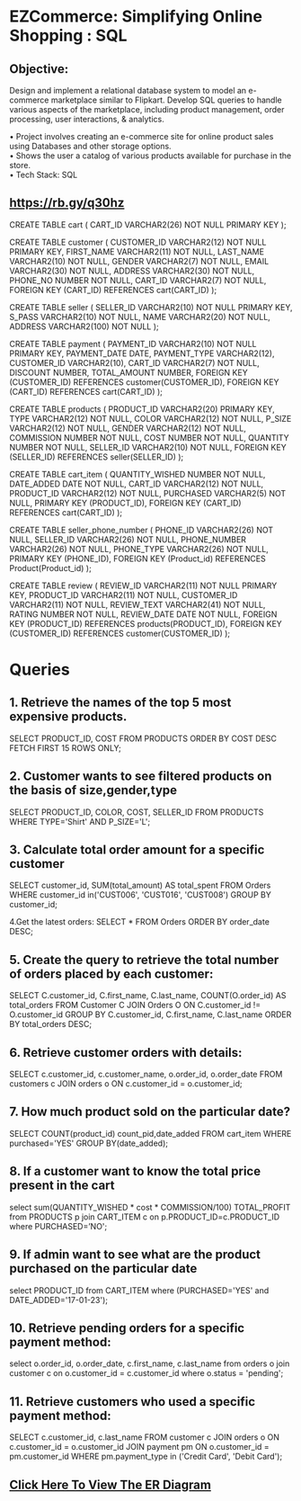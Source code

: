 
# EZCommerce: Simplifying Online Shopping : SQL

## Objective:
Design and implement a relational database system to model an e-commerce marketplace similar to Flipkart. Develop SQL queries to handle various aspects of the marketplace, including product management, order processing, user interactions, & analytics.

• Project involves creating an e-commerce site for online product sales using Databases and other storage options.<br />
• Shows the user a catalog of various products available for purchase in the store.<br />
• Tech Stack: SQL<br />

## https://rb.gy/q30hz

CREATE TABLE cart (
    CART_ID VARCHAR2(26) NOT NULL PRIMARY KEY
);


CREATE TABLE customer (
    CUSTOMER_ID VARCHAR2(12) NOT NULL PRIMARY KEY,
    FIRST_NAME VARCHAR2(11) NOT NULL,
    LAST_NAME VARCHAR2(10) NOT NULL,
    GENDER VARCHAR2(7) NOT NULL,
    EMAIL VARCHAR2(30) NOT NULL,
    ADDRESS VARCHAR2(30) NOT NULL,
    PHONE_NO NUMBER NOT NULL,
    CART_ID VARCHAR2(7) NOT NULL,
    FOREIGN KEY (CART_ID) REFERENCES cart(CART_ID)
);


 CREATE TABLE seller (
    SELLER_ID VARCHAR2(10) NOT NULL PRIMARY KEY,
    S_PASS VARCHAR2(10) NOT NULL,
    NAME VARCHAR2(20) NOT NULL,
    ADDRESS VARCHAR2(100) NOT NULL
);


CREATE TABLE payment (
    PAYMENT_ID VARCHAR2(10) NOT NULL PRIMARY KEY,
    PAYMENT_DATE DATE,
    PAYMENT_TYPE VARCHAR2(12),
    CUSTOMER_ID VARCHAR2(10),
    CART_ID VARCHAR2(7) NOT NULL,
    DISCOUNT NUMBER,
    TOTAL_AMOUNT NUMBER,
    FOREIGN KEY (CUSTOMER_ID) REFERENCES customer(CUSTOMER_ID),
    FOREIGN KEY (CART_ID) REFERENCES cart(CART_ID)
);

CREATE TABLE products (
    PRODUCT_ID VARCHAR2(20) PRIMARY KEY,
    TYPE VARCHAR2(12) NOT NULL,
    COLOR VARCHAR2(12) NOT NULL,
    P_SIZE VARCHAR2(12) NOT NULL,
    GENDER VARCHAR2(12) NOT NULL,
    COMMISSION NUMBER NOT NULL,
    COST NUMBER NOT NULL,
    QUANTITY NUMBER NOT NULL,
    SELLER_ID VARCHAR2(10) NOT NULL,
    FOREIGN KEY (SELLER_ID) REFERENCES seller(SELLER_ID)
);

   CREATE TABLE cart_item (
    QUANTITY_WISHED NUMBER NOT NULL,
    DATE_ADDED DATE NOT NULL,
    CART_ID VARCHAR2(12) NOT NULL,
    PRODUCT_ID VARCHAR2(12) NOT NULL,
    PURCHASED VARCHAR2(5) NOT NULL,
    PRIMARY KEY (PRODUCT_ID),
    FOREIGN KEY (CART_ID) REFERENCES cart(CART_ID)
);


CREATE TABLE seller_phone_number (
    PHONE_ID VARCHAR2(26) NOT NULL,
    SELLER_ID VARCHAR2(26) NOT NULL,
    PHONE_NUMBER VARCHAR2(26) NOT NULL,
    PHONE_TYPE VARCHAR2(26) NOT NULL,
    PRIMARY KEY (PHONE_ID),
FOREIGN KEY (Product_id) REFERENCES Product(Product_id)
);


CREATE TABLE review (
    REVIEW_ID VARCHAR2(11) NOT NULL PRIMARY KEY,
    PRODUCT_ID VARCHAR2(11) NOT NULL,
    CUSTOMER_ID VARCHAR2(11) NOT NULL,
    REVIEW_TEXT VARCHAR2(41) NOT NULL,
    RATING NUMBER NOT NULL,
    REVIEW_DATE DATE NOT NULL,
    FOREIGN KEY (PRODUCT_ID) REFERENCES products(PRODUCT_ID),
    FOREIGN KEY (CUSTOMER_ID) REFERENCES customer(CUSTOMER_ID)
);

# Queries

## 1. Retrieve the names of the top 5 most expensive products.

SELECT PRODUCT_ID, COST
FROM PRODUCTS
ORDER BY COST DESC FETCH FIRST 15 ROWS ONLY;

## 2. Customer wants to see filtered products on the basis of size,gender,type

SELECT PRODUCT_ID, COLOR, COST, SELLER_ID FROM PRODUCTS WHERE TYPE='Shirt' AND P_SIZE='L';

## 3. Calculate total order amount for a specific customer
SELECT customer_id, SUM(total_amount) AS total_spent
FROM Orders
WHERE customer_id in('CUST006', 'CUST016', 'CUST008')
GROUP BY customer_id;

4.Get the latest orders:
SELECT * FROM Orders
ORDER BY order_date DESC;


## 5. Create the query to retrieve the total number of orders placed by each customer:

SELECT C.customer_id, C.first_name, C.last_name, COUNT(O.order_id) AS total_orders
FROM Customer C
JOIN Orders O ON C.customer_id != O.customer_id
GROUP BY C.customer_id, C.first_name, C.last_name
ORDER BY total_orders DESC;


## 6. Retrieve customer orders with details:
SELECT c.customer_id, c.customer_name, o.order_id, o.order_date
FROM customers c
JOIN orders o ON c.customer_id = o.customer_id;


## 7. How much product sold on the particular date?
SELECT COUNT(product_id) count_pid,date_added FROM cart_item WHERE purchased='YES'  GROUP BY(date_added);


## 8. If a customer want to know the total price present in the cart
select sum(QUANTITY_WISHED * cost * COMMISSION/100) TOTAL_PROFIT from PRODUCTS p join CART_ITEM c on p.PRODUCT_ID=c.PRODUCT_ID where PURCHASED=’NO';

## 9. If admin want to see what are the product purchased on the particular date

select PRODUCT_ID from CART_ITEM where (PURCHASED='YES' and DATE_ADDED='17-01-23');

## 10. Retrieve pending orders for a specific payment method:
select o.order_id, o.order_date, c.first_name, c.last_name
from orders o
join customer c on o.customer_id = c.customer_id
where o.status = 'pending';


## 11. Retrieve customers who used a specific payment method:
SELECT c.customer_id, c.last_name
FROM customer c
JOIN orders o ON c.customer_id = o.customer_id
JOIN payment pm ON o.customer_id = pm.customer_id
WHERE pm.payment_type in ('Credit Card', 'Debit Card');

## [Click Here To View The ER Diagram](https://github.com/prashgedam/Flipkart-Marketplace-Ecommerce-SQL-Project/blob/main/Flipkart_Marketplace_flipkart%20project.pdf)



